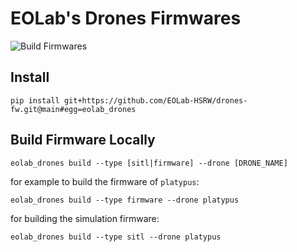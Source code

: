 # EOLab's Drones Firmwares

![Build Firmwares](https://github.com/EOLab-HSRW/drones-fw/actions/workflows/build.yml/badge.svg)

## Install

```console
pip install git+https://github.com/EOLab-HSRW/drones-fw.git@main#egg=eolab_drones
```

## Build Firmware Locally

```console
eolab_drones build --type [sitl|firmware] --drone [DRONE_NAME]
```

for example to build the firmware of `platypus`:

```console
eolab_drones build --type firmware --drone platypus
```

for building the simulation firmware:

```console
eolab_drones build --type sitl --drone platypus
```
